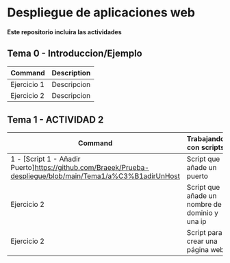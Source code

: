 # Despliegue de aplicaciones web
#### Este repositorio incluira las actividades
## Tema 0 - Introduccion/Ejemplo
| Command | Description |
| --- | --- |
| Ejercicio 1 | Descripcion |
| Ejercicio 2 | Descripcion |

## Tema 1 - ACTIVIDAD 2
| Command | Trabajando con scripts |
| --- | --- |
| 1 - [Script 1 - Añadir Puerto]https://github.com/Braeek/Prueba-despliegue/blob/main/Tema1/a%C3%B1adirUnHost | Script que añade un puerto |
| Ejercicio 2 | Script que añade un nombre de dominio y una ip |
| Ejercicio 2 | Script para crear una página web |

